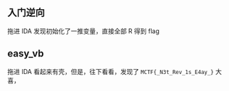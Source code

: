 ## 入门逆向
拖进 IDA 发现初始化了一推变量，直接全部 R 得到 flag
##  easy_vb
拖进 IDA 看起来有壳，但是，往下看看，发现了 `MCTF{_N3t_Rev_1s_E4ay_}` 大喜，
<!--stackedit_data:
eyJoaXN0b3J5IjpbLTIwMzEwMDU3OTZdfQ==
-->